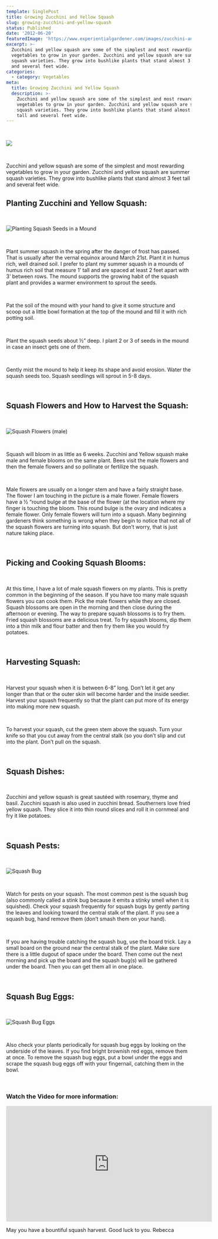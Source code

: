 ```yaml
---
template: SinglePost
title: Growing Zucchini and Yellow Squash
slug: growing-zucchini-and-yellow-squash
status: Published
date: '2012-06-20'
featuredImage: 'https://www.experientialgardener.com/images/zucchini-and-yellow-squash.jpg'
excerpt: >-
  Zucchini and yellow squash are some of the simplest and most rewarding
  vegetables to grow in your garden. Zucchini and yellow squash are summer
  squash varieties. They grow into bushlike plants that stand almost 3 feet tall
  and several feet wide.
categories:
  - category: Vegetables
meta:
  title: Growing Zucchini and Yellow Squash
  description: >-
    Zucchini and yellow squash are some of the simplest and most rewarding
    vegetables to grow in your garden. Zucchini and yellow squash are summer
    squash varieties. They grow into bushlike plants that stand almost 3 feet
    tall and several feet wide.
---
```


<br>

![](/images/zucchini-and-yellow-squash.jpg)

<br>

Zucchini and yellow squash are some of the simplest and most rewarding vegetables to grow in your garden. Zucchini and yellow squash are summer squash varieties. They grow into bushlike plants that stand almost 3 feet tall and several feet wide.

## Planting Zucchini and Yellow Squash:

<br>

![Planting Squash Seeds in a Mound](/images/planting-squash-seeds-in-mound.jpg "Planting Squash Seeds in a Mound")

<br>

Plant summer squash in the spring after the danger of frost has passed. That is usually after the vernal equinox around March 21st. Plant it in humus rich, well drained soil. I prefer to plant my summer squash in a mounds of humus rich soil that measure 1’ tall and are spaced at least 2 feet apart with 3’ between rows. The mound supports the growing habit of the squash plant and provides a warmer environment to sprout the seeds.

<br>

Pat the soil of the mound with your hand to give it some structure and scoop out a little bowl formation at the top of the mound and fill it with rich potting soil.

<br>

Plant the squash seeds about ½” deep. I plant 2 or 3 of seeds in the mound in case an insect gets one of them.

<br>

Gently mist the mound to help it keep its shape and avoid erosion. Water the squash seeds too. Squash seedlings will sprout in 5-8 days.

<br>

## Squash Flowers and How to Harvest the Squash:

<br>

![Squash Flowers (male)](/images/squash-flowers-male.jpg "Squash Flowers (male)")

<br>

Squash will bloom in as little as 6 weeks. Zucchini and Yellow squash make male and female blooms on the same plant. Bees visit the male flowers and then the female flowers and so pollinate or fertilize the squash.

<br>

Male flowers are usually on a longer stem and have a fairly straight base. The flower I am touching in the picture is a male flower. Female flowers have a ½ “round bulge at the base of the flower (at the location where my finger is touching the bloom. This round bulge is the ovary and indicates a female flower. Only female flowers will turn into a squash. Many beginning gardeners think something is wrong when they begin to notice that not all of the squash flowers are turning into squash. But don’t worry, that is just nature taking place.

<br>

## Picking and Cooking Squash Blooms:

<br>

At this time, I have a lot of male squash flowers on my plants. This is pretty common in the beginning of the season. If you have too many male squash flowers you can cook them. Pick the male flowers while they are closed. Squash blossoms are open in the morning and then close during the afternoon or evening. The way to prepare squash blossoms is to fry them. Fried squash blossoms are a delicious treat. To fry squash blooms, dip them into a thin milk and flour batter and then fry them like you would fry potatoes.

<br>

## Harvesting Squash:

<br>

Harvest your squash when it is between 6-8” long. Don’t let it get any longer than that or the outer skin will become harder and the inside seedier. Harvest your squash frequently so that the plant can put more of its energy into making more new squash.

<br>

To harvest your squash, cut the green stem above the squash. Turn your knife so that you cut away from the central stalk (so you don’t slip and cut into the plant. Don’t pull on the squash.

<br>

## Squash Dishes:

<br>

Zucchini and yellow squash is great sautéed with rosemary, thyme and basil. Zucchini squash is also used in zucchini bread. Southerners love fried yellow squash. They slice it into thin round slices and roll it in cornmeal and fry it like potatoes.

<br>

## Squash Pests:

<br>

![Squash Bug](/images/squash-bug.jpg "Squash Bug")

<br>

Watch for pests on your squash. The most common pest is the squash bug (also commonly called a stink bug because it emits a stinky smell when it is squished). Check your squash frequently for squash bugs by gently parting the leaves and looking toward the central stalk of the plant. If you see a squash bug, hand remove them (don’t smash them on your hand).

<br>

If you are having trouble catching the squash bug, use the board trick. Lay a small board on the ground near the central stalk of the plant. Make sure there is a little dugout of space under the board. Then come out the next morning and pick up the board and the squash bug(s) will be gathered under the board. Then you can get them all in one place.

<br>

## Squash Bug Eggs:

<br>

![Squash Bug Eggs](/images/squash-bug-eggs.jpg "Squash Bug Eggs")

<br>

Also check your plants periodically for squash bug eggs by looking on the underside of the leaves. If you find bright brownish red eggs, remove them at once. To remove the squash bug eggs, put a bowl under the eggs and scrape the squash bug eggs off with your fingernail, catching them in the bowl.

<br>

### Watch the Video for more information:

<iframe width="560" height="315" src="https://www.youtube.com/embed/G96IuzdKKdw" frameborder="0" allow="accelerometer; autoplay; encrypted-media; gyroscope; picture-in-picture" allowfullscreen></iframe>

<br>

May you have a bountiful squash harvest. Good luck to you. Rebecca